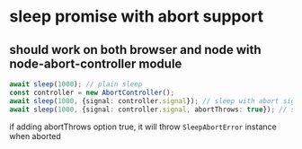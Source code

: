 # sleep promise with abort support

## should work on both browser and node with node-abort-controller module

```typescript
await sleep(1000); // plain sleep
const controller = new AbortController();
await sleep(1000, {signal: controller.signal}); // sleep with abort signal
await sleep(1000, {signal: controller.signal, abortThrows: true}); // sleep with abort signal and throws AbortError when aborted
```
if adding abortThrows option true, it will throw ```SleepAbortError``` instance when aborted

